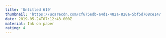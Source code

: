 ```yaml
---
title: 'Untitled 619'
thumbnail: 'https://ucarecdn.com/cf675edb-a4d1-482a-828a-5bf5d768ce14/'
date: 2019-05-24T07:12:43.000Z
material: Ink on paper
rating: 4
---
```

